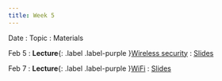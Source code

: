 ```yaml
---
title: Week 5
---
```


Date
: Topic
  : Materials

Feb 5
: **Lecture**{: .label .label-purple }[Wireless security](#)
  : [Slides](#)

Feb 7
: **Lecture**{: .label .label-purple }[WiFi](#)
  : [Slides](#)